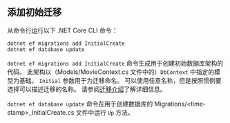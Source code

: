 <a name="cli"></a>
## <a name="perform-initial-migration"></a>添加初始迁移

从命令行运行以下 .NET Core CLI 命令：

```console
dotnet ef migrations add InitialCreate
dotnet ef database update
```

`dotnet ef migrations add InitialCreate` 命令生成用于创建初始数据库架构的代码。 此架构以（Models/MovieContext.cs 文件中的）`DbContext` 中指定的模型为基础。 `Initial` 参数用于为迁移命名。 可以使用任意名称，但是按照惯例要选择可以描述迁移的名称。 请参阅[迁移介绍](xref:data/ef-mvc/migrations#introduction-to-migrations)了解详细信息。

`dotnet ef database update` 命令在用于创建数据库的 Migrations/\<time-stamp>_InitialCreate.cs 文件中运行 `Up` 方法。